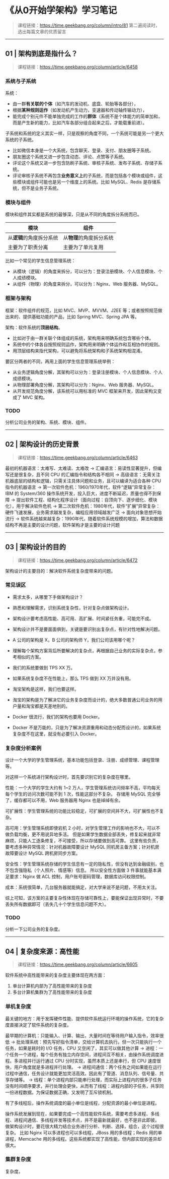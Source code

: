 # 《从0开始学架构》学习笔记

> 课程链接：https://time.geekbang.org/column/intro/81
> 第二遍阅读时，选出每篇文章的优质留言

---

## 01 | 架构到底是指什么？

> 课程链接：https://time.geekbang.org/column/article/6458

### 系统与子系统

系统：

- 由一群**有关联的个体**（如汽车的发动机、底盘、轮胎等各部分），
- 根据**某种规则运作**（如发动机产生动力，变速器和传动轴传输动力），
- 能完成个别元件不能单独完成的工作的**群体**（系统不是个体能力的简单加和，而是产生新的能力，比如汽车各部分组合起来之后，才能载重前进）。

子系统和系统的定义其实一样，只是观察的角度不同，一个系统可能是另一个更大系统的子系统。

- 比如微信本身是一个大系统，包含聊天、登录、支付、朋友圈等子系统。
- 朋友圈这个系统又进一步包含动态、评论、点赞等子系统。
- 评论这个系统又进一步包含防刷子系统、审核子系统、发布子系统、存储子系统。
- 评论审核子系统不再包含**业务意义上**的子系统，而是包括各个模块或组件，这些模块或组件可能也是另一个维度上的系统。比如 MySQL、Redis 是存储系统，但不是业务子系统。

### 模块与组件

模块和组件其实都是系统的最够深，只是从不同的角度拆分系统而已。

模块 | 组件
------------ | -------------
从**逻辑**的角度拆分系统 | 从**物理**的角度拆分系统
主要为了职责分离 | 主要为了单元复用

比如一个常见的学生信息管理系统：
- 从模块（逻辑）的角度来拆分，可以分为：登录注册模块、个人信息模块、个人成绩模块。
- 从组件（物理）的角度来拆分，可以分为：Nginx、Web 服务器、MySQL。

### 框架与架构

框架：软件组件的规范，比如 MVC、MVP、MVVM、J2EE 等；或者按照规范做出来的、提供基础功能的产品，比如 Spring MVC、Spring JPA 等。

架构：软件系统的**顶层结构**。
- 比如对于由一群关联个体组成的系统，架构用来明确系统包含哪些个体。
- 系统中的个体各自按照规则运作，架构用来明确个体运作和互相协作的规则。
- 用顶层结构来指代架构，可以避免将系统架构和子系统架构相混淆。

要区分两者的不同，再用上面的学生信息管理系统举例：
- 从业务逻辑角度分解，其架构可以分为：登录注册模块、个人信息模块、个人成绩模块。
- 从物理部署角度分解，其架构可以分为：Nginx、Web 服务器、MySQL。
- 从开发规范角度分解，该系统可以用标准的 MVC 框架来开发，因此架构又变成了 MVC 架构。

### TODO

分析公司业务的架构、系统、模块、组件。

---

## 02 | 架构设计的历史背景

> 课程链接：https://time.geekbang.org/column/article/6463

最初的机器语言：太难写、太难读、太难改
→ 汇编语言：易读性显著提升，但编写还是很复杂，且不同 CPU 的汇编指令和结构各不相同
→ 高级语言：无需关注机器底层的结构和逻辑，只需关注具体问题和业务，且可以编译为适合各种 CPU 指令的机器语言
→ 第一次软件危机：1960/1970年代，软件“逻辑”异常复杂：IBM 的 System/360 操作系统开发，投入巨大，进度不断延迟，质量也得不到保障
  → 提出软件工程、结构化程序设计（面向过程：自顶向下、逐步细化、模块化），用于解决软件危机
→ 第二次软件危机：1980年代，软件“扩展”异常复杂：硬件飞速发展，业务需求越发复杂，编程应用领域越发广泛
  → 面向对象思想开始流行
→ 软件系统越来越复杂：1990年代，随着软件系统规模的增加，算法和数据结构不再是主要的设计问题，软件架构才是主要的设计问题

---

## 03 | 架构设计的目的

> 课程链接：https://time.geekbang.org/column/article/6472

架构设计的主要目的：解决软件系统复杂度带来的问题。

### 常见误区

- 需求太多，从哪里下手做架构设计？
- 熟悉和理解需求，识别系统复杂性，针对复杂点做架构设计。

- 架构设计要考虑高性能、高可用、高扩展、时间紧任务重，可能完不成。
- 架构设计并不是要面面俱到，关键是要识别出复杂点，有针对性地解决问题。

- A 公司的架构是 X，B 公司的架构师 Y，我们公司该用哪个呢？
- 理解每个架构方案背后所要解决的复杂点，再根据自己业务的实际复杂点，参考相似的方案。

- 我们的系统要做到 TPS XX 万。
- 如果系统复杂度不在性能上，那么 TPS 做到 XX 万并没有用。

- 淘宝架构是这样，我们也要这样。
- 淘宝的架构是为了解决它的业务复杂度而设计的，绝大多数普通公司业务的用户量和淘宝都是天差地别的。

- Docker 很流行，我们的架构也要用 Docker。
- Docker 不是万能的，只是为了解决资源重用和动态分配而设计的，如果系统复杂度不在这里，就没有必要引入 Docker。

### 复杂度分析案例

设计一个大学的学生管理系统，基本功能包括登录、注册、成绩管理、课程管理等。

对这样一个系统进行架构设计时，首先要识别它的复杂度在哪里。

性能：一个大学的学生大约有 1~2 万人，学生管理系统访问频率不高，平均每天每个学生的访问次数可能不到 1 次，性能这部分不复杂。
存储用 MySQL 完全够了，缓存都可以不用，Web 服务器用 Nginx 也是绰绰有余。

可扩展性：学生管理系统的功能比较稳定，可扩展的空间并不大，可扩展性也不复杂。

高可用：学生管理系统即使宕机 2 小时，对学生管理工作的影响也不大，可以不做负载均衡，更不用说异地多活。
但是如果学生数据全部丢失，修复起来就非常麻烦，只能人工逐条修复，不可接受，所以存储要做到高可靠。
这里有些负责，要考虑多种异常情况：针对机器故障要设计 MySQL 同机房主备方案；针对机房故障要设计 MySQL 跨机房同步方案。

安全性：学生管理系统存储的学生信息有一定的隐私性，但没有达到金融级别，也不包含强隐私（个人照片、情感等）信息。
所以安全性方面做 3 件事就能基本满足要求：Nginx 做 ACL 控制，用户账号密码管理，数据库访问权限控制。

成本：系统很简单，几台服务器就能搞定，对大学来说不是问题，不用太关注。

综上可知，该方案的主要复杂性体现在存储可靠性上，要能保证出现异常时，不要丢失所有数据即可（丢失几十个学生信息问题不大）。

### TODO

分析一下公司业务的复杂度。

---

## 04 | 复杂度来源：高性能

> 课程链接：https://time.geekbang.org/column/article/6605

软件系统中高性能带来的复杂度主要体现在两方面：
1. 单台计算机内部为了高性能带来的复杂度
2. 多台计算机集群为了高性能带来的复杂度

### 单机复杂度

最关键的地方：用于发挥硬件性能、提供软件系统运行环境的操作系统，它的复杂度直接决定了软件系统的复杂度。

最早期的计算机：只能输入、计算、输出，大量时间在等待用户输入指令，效率很低
→ 批处理系统：预先写好指令清单，交给计算机去执行。但一次只能执行一个任务，如果是耗时的 I/O 任务，CPU 又空闲了，其实可以做其他计算
→ 进程：一个任务一个进程，每个任务有独立内存空间，进程间互不相关，由操作系统调度进程。多进程并行运行通过 CPU 分时实现，虽然本质上还是串行，但 CPU 速度很快，用户角度就是多进程并行处理。
→ 进程间通信：两个任务之间如果能在运行过程中通信，任务设计就能更加灵活高效。因此有了管道、消息队列、信号量、共享存储等。
→ 线程：单个进程内部只能串行处理，而实际上进程内的很多子任务没有时间顺序要求，并行处理会更快，从而有了线程：进程内部的子任务，共享同一份进程数据。为保证数据正确，又发明了互斥锁机制。

有了多线程后，操作系统调度的最小单位是线程，分配资源的最小单位是进程。

操作系统发展到现在，如果要完成一个高性能软件系统，需要考虑多进程、多线程、进程间通信、多线程并发等技术点，并不是最新就最好，也不是非此即彼。
做架构设计时，要花很大精力结合业务进行分析、判断、选择，组合，这个过程很复杂。
比如 Nginx 可以多进程也可以多线程，JBoss 用的多线程；Redis 用的单进程，Memcache 用的多线程。这些系统都实现了高性能，但内部实现的差异却很大。

### 集群复杂度


复杂度。
